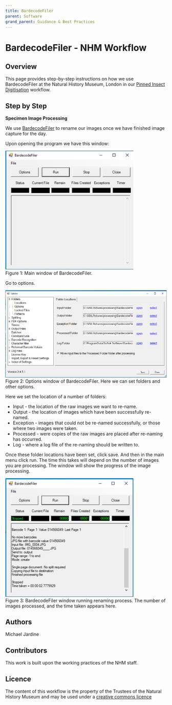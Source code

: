 ```yaml
---
title: BardecodeFiler
parent: Software
grand_parent: Guidance & Best Practices
---
```


# BardecodeFiler - NHM Workflow

## Overview

This page provides step-by-step instructions on how we use BardecodeFiler at the Natural History Museum, London in our [Pinned Insect Digitisation](/PinnedInsect/NHM%20single%20camera%20pinned%20insects.html) workflow.

## Step by Step

**Specimen Image Processing**

We use [BardecodeFiler](https://www.bardecode.com/en1/app/bardecodefiler/) to rename our images once we have finished image capture for the day. 

Upon opening the program we have this window:

<img src="/images/PinnedInsect/NHMicol/barcodefiler_window.png" alt="first barcode filer window" width="400"/><br> 
Figure 1: Main window of BardecodeFiler.

Go to options.

<img src="/images/PinnedInsect/NHMicol/barcodefiler_options_window.png" alt="bardecodefiler options window" width="600"/><br> 
Figure 2: Options window of BardecodeFiler. Here we can set folders and other options.

Here we set the location of a number of folders:
* Input - the location of the raw images we want to re-name.
* Output - the location of images which have been successfully re-named.
* Exception - images that could not be re-named successfully, or those where two images were taken.
* Processed - were copies of the raw images are placed after re-naming has occurred.
* Log - where a log file of the re-naming should be written to.

Once these folder locations have been set, click save. And then in the main menu click run. The time this takes will depend on the number of images you are processing. The window will show the progress of the image processing.

<img src="/images/PinnedInsect/NHMicol/bardeocode_running_screen.png" alt="BardecodeFiler running window" width="400"/><br> 
Figure 3: BardecodeFiler window running renaming process. The number of images processed, and the time taken appears here.

## Authors
Michael Jardine

## Contributors
This work is built upon the working practices of the NHM staff.

## Licence
The content of this workflow is the property of the Trustees of the Natural History Museum and may be used under a [creative commons licence](http://creativecommons.org/licenses/by/4.0/)

